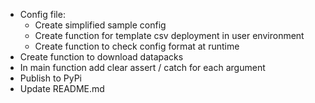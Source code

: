 - Config file:
    - Create simplified sample config
    - Create function for template csv deployment in user environment
    - Create function to check config format at runtime
- Create function to download datapacks
- In main function add clear assert / catch for each argument
- Publish to PyPi
- Update README.md